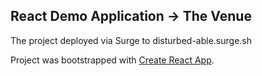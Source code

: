 ## React Demo Application -> The Venue
The project deployed via Surge to disturbed-able.surge.sh

Project was bootstrapped with [Create React App](https://github.com/facebook/create-react-app).

